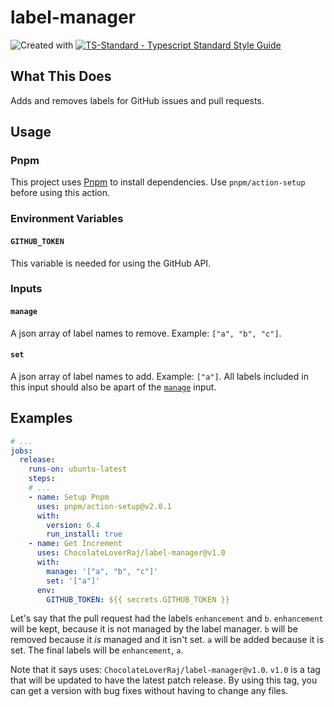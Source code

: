 # label-manager

![Created with ](https://img.shields.io/badge/Created%20with-@programmerraj/create-3cb371?style=flat)
[![TS-Standard - Typescript Standard Style Guide](https://badgen.net/badge/code%20style/ts-standard/blue?icon=typescript)](https://github.com/standard/ts-standard)

## What This Does
Adds and removes labels for GitHub issues and pull requests.

## Usage

### Pnpm
This project uses [Pnpm](https://pnpm.io/) to install dependencies. Use `pnpm/action-setup` before using this action.

### Environment Variables

#### `GITHUB_TOKEN`
This variable is needed for using the GitHub API.

### Inputs

#### `manage`
A json array of label names to remove. Example: `["a", "b", "c"]`.

#### `set`
A json array of label names to add. Example: `["a"]`. All labels included in this input should also be apart of the [`manage`](#manage) input.

## Examples
```yaml
# ...
jobs:
  release:
    runs-on: ubuntu-latest
    steps:
    # ...
    - name: Setup Pnpm
      uses: pnpm/action-setup@v2.0.1
      with:
        version: 6.4
        run_install: true
    - name: Get Increment
      uses: ChocolateLoverRaj/label-manager@v1.0
      with:
        manage: '["a", "b", "c"]'
        set: '["a"]'
      env:
        GITHUB_TOKEN: ${{ secrets.GITHUB_TOKEN }}
```
Let's say that the pull request had the labels `enhancement` and `b`. `enhancement` will be kept, because it is not managed by the label manager. `b` will be removed because it *is* managed and it isn't set. `a` will be added because it is set. The final labels will be `enhancement`, `a`.

Note that it says uses: `ChocolateLoverRaj/label-manager@v1.0`. `v1.0` is a tag that will be updated to have the latest patch release. By using this tag, you can get a version with bug fixes without having to change any files. 